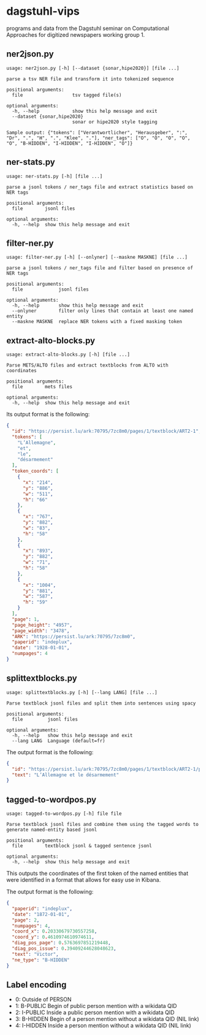 # dagstuhl-vips
programs and data from the Dagstuhl seminar on Computational Approaches for digitized newspapers working group 1.

## ner2json.py
```
usage: ner2json.py [-h] [--dataset {sonar,hipe2020}] [file ...]

parse a tsv NER file and transform it into tokenized sequence

positional arguments:
  file                  tsv tagged file(s)

optional arguments:
  -h, --help            show this help message and exit
  --dataset {sonar,hipe2020}
                        sonar or hipe2020 style tagging

Sample output: {"tokens": ["Verantwortlicher", "Herausgeber", ":", "Dr", ".", "H", ".", "Klee", "."], "ner_tags": ["O", "O", "O", "O", "O", "B-HIDDEN", "I-HIDDEN", "I-HIDDEN", "O"]}
```

## ner-stats.py
```
usage: ner-stats.py [-h] [file ...]

parse a jsonl tokens / ner_tags file and extract statistics based on NER tags

positional arguments:
  file        jsonl files

optional arguments:
  -h, --help  show this help message and exit
```
## filter-ner.py
```
usage: filter-ner.py [-h] [--onlyner] [--maskne MASKNE] [file ...]

parse a jsonl tokens / ner_tags file and filter based on presence of NER tags

positional arguments:
  file             jsonl files

optional arguments:
  -h, --help       show this help message and exit
  --onlyner        filter only lines that contain at least one named entity
  --maskne MASKNE  replace NER tokens with a fixed masking token
``` 

## extract-alto-blocks.py
```
usage: extract-alto-blocks.py [-h] [file ...]

Parse METS/ALTO files and extract textblocks from ALTO with coordinates

positional arguments:
  file        mets files

optional arguments:
  -h, --help  show this help message and exit
```
Its output format is the following:
```json
{
  "id": "https://persist.lu/ark:70795/7zc8m0/pages/1/textblock/ART2-1",
  "tokens": [
    "L’Allemagne",
    "et",
    "le",
    "désarmement"
  ],
  "token_coords": [
    {
      "x": "214",
      "y": "886",
      "w": "511",
      "h": "66"
    },
    {
      "x": "767",
      "y": "882",
      "w": "83",
      "h": "58"
    },
    {
      "x": "893",
      "y": "882",
      "w": "71",
      "h": "58"
    },
    {
      "x": "1004",
      "y": "881",
      "w": "587",
      "h": "59"
    }
  ],
  "page": 1,
  "page_height": "4957",
  "page_width": "3478",
  "ARK": "https://persist.lu/ark:70795/7zc8m0",
  "paperid": "indeplux",
  "date": "1928-01-01",
  "numpages": 4
}
```
## splittextblocks.py
```
usage: splittextblocks.py [-h] [--lang LANG] [file ...]

Parse textblock jsonl files and split them into sentences using spacy

positional arguments:
  file         jsonl files

optional arguments:
  -h, --help   show this help message and exit
  --lang LANG  Language (default=fr)
```
The output format is the following:
```json
{
  "id": "https://persist.lu/ark:70795/7zc8m0/pages/1/textblock/ART2-1/position/0",
  "text": "L’Allemagne et le désarmement"
}
```

## tagged-to-wordpos.py
```
usage: tagged-to-wordpos.py [-h] file file

Parse textblock jsonl files and combine them using the tagged words to generate named-entity based jsonl

positional arguments:
  file        textblock jsonl & tagged sentence jsonl

optional arguments:
  -h, --help  show this help message and exit
```
This outputs the coordinates of the first token of the named entities that were identified in a format that allows for easy use in Kibana.

The output format is the following:
```json
{
  "paperid": "indeplux",
  "date": "1872-01-01",
  "page": 2,
  "numpages": 4,
  "coord_x": 0.20330679730557258,
  "coord_y": 0.4610974610974611,
  "diag_pos_page": 0.5763697851219448,
  "diag_pos_issue": 0.39409244628048623,
  "text": "Victor",
  "ne_type": "B-HIDDEN"
}
```

## Label encoding
 - 0: Outside of PERSON
 - 1: B-PUBLIC Begin of public person mention with a wikidata QID
 - 2: I-PUBLIC Inside a public person mention with a wikidata QID
 - 3: B-HIDDEN Begin of a person mention without a wikidata QID (NIL link)
 - 4: I-HIDDEN Inside a person mention without a wikidata QID (NIL link)
 
